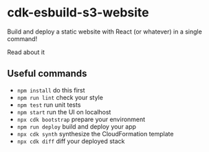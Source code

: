 # cdk-esbuild-s3-website

Build and deploy a static website with React (or whatever) in a single command!

Read about it

## Useful commands

- `npm install` do this first
- `npm run lint` check your style
- `npm test` run unit tests
- `npm start` run the UI on localhost
- `npx cdk bootstrap` prepare your environment
- `npm run deploy` build and deploy your app
- `npx cdk synth` synthesize the CloudFormation template
- `npx cdk diff` diff your deployed stack
